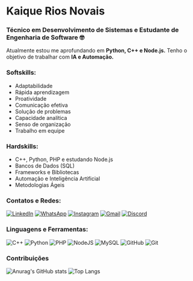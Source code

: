 # Kaique Rios Novais

### Técnico em Desenvolvimento de Sistemas e Estudante de Engenharia de Software 🤓

Atualmente estou me aprofundando em **Python, C++ e Node.js.** Tenho o objetivo de trabalhar com **IA e Automação.**

### Softskills:  
  
- Adaptabilidade  
- Rápida aprendizagem 
- Proatividade
- Comunicação efetiva  
- Solução de problemas  
- Capacidade analítica
- Senso de organização
- Trabalho em equipe  

### Hardskills:  
  
- C++, Python, PHP e estudando Node.js  
- Bancos de Dados (SQL)  
- Frameworks e Bibliotecas  
- Automação e Inteligência Artificial  
- Metodologias Ágeis 

### Contatos e Redes:
[![LinkedIn](https://img.shields.io/badge/LinkedIn-0077B5?style=for-the-badge&logo=linkedin&logoColor=white)](https://www.linkedin.com/in/kaiquerios/) [![WhatsApp](https://img.shields.io/badge/WhatsApp-25D366?style=for-the-badge&logo=whatsapp&logoColor=white)](https://wa.me/+5571999419853)  [![Instagram](https://img.shields.io/badge/-Instagram-%23E4405F?style=for-the-badge&logo=instagram&logoColor=white)](https://www.instagram.com/kaiqueriosz/) [![Gmail](https://img.shields.io/badge/Gmail-333333?style=for-the-badge&logo=gmail&logoColor=red)](mailto:kaiqverios@gmail.com) [![Discord](https://img.shields.io/badge/Discord-7289DA?style=for-the-badge&logo=discord&logoColor=white)](https://discord.com/channels/@kaiqueriosz/)

### Linguagens e Ferramentas:

![C++](https://img.shields.io/badge/C%2B%2B-00599C?style=for-the-badge&logo=c%2B%2B&logoColor=white)  ![Python](https://img.shields.io/badge/Python-000?style=for-the-badge&logo=python&logoColor=30A3DC) ![PHP](https://img.shields.io/badge/php-%23777BB4.svg?style=for-the-badge&logo=php&logoColor=white) ![NodeJS](https://img.shields.io/badge/node.js-6DA55F?style=for-the-badge&logo=node.js&logoColor=white)   ![MySQL](https://img.shields.io/badge/MySQL-00000F?style=for-the-badge&logo=mysql&logoColor=white)       ![GitHub](https://img.shields.io/badge/GitHub-100000?style=for-the-badge&logo=github&logoColor=white)   ![Git](https://img.shields.io/badge/GIT-E44C30?style=for-the-badge&logo=git&logoColor=white)  

### Contribuições 

![Anurag's GitHub stats](https://github-readme-stats.vercel.app/api?username=kaiquerios&theme=midnight-purple&show_icons=true) ![Top Langs](https://github-readme-stats-git-masterrstaa-rickstaa.vercel.app/api/top-langs/?username=kaiquerios&theme=midnight-purple&show_icons=true)
